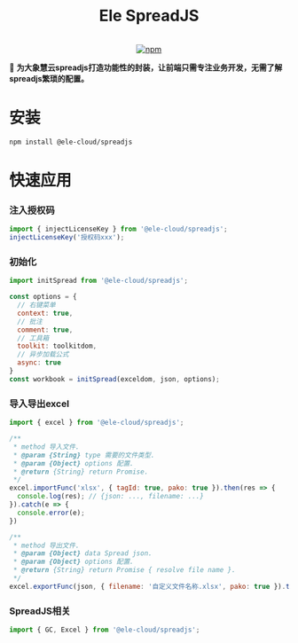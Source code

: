<h1 align="center" style="margin: 30px 0 35px;">Ele SpreadJS</h1>
<p align="center">
  <a href="https://www.npmjs.com/package/@ele-cloud/spreadjs"><img alt="npm" src="https://img.shields.io/npm/v/@ele-cloud/spreadjs"></a>
</p>

🦑 **为大象慧云spreadjs打造功能性的封装，让前端只需专注业务开发，无需了解spreadjs繁琐的配置。**

# 安装

```bash
npm install @ele-cloud/spreadjs
```

# 快速应用

### 注入授权码

```javascript
import { injectLicenseKey } from '@ele-cloud/spreadjs';
injectLicenseKey('授权码xxx');
```

### 初始化

```javascript
import initSpread from '@ele-cloud/spreadjs';

const options = {
  // 右键菜单
  context: true,
  // 批注
  comment: true,
  // 工具箱
  toolkit: toolkitdom,
  // 异步加载公式
  async: true
}
const workbook = initSpread(exceldom, json, options);
```

### 导入导出excel

```javascript
import { excel } from '@ele-cloud/spreadjs';

/**
 * method 导入文件.
 * @param {String} type 需要的文件类型.
 * @param {Object} options 配置.
 * @return {String} return Promise.
 */
excel.importFunc('xlsx', { tagId: true, pako: true }).then(res => {
  console.log(res); // {json: ..., filename: ...}
}).catch(e => {
  console.error(e);
})

/**
 * method 导出文件.
 * @param {Object} data Spread json.
 * @param {Object} options 配置.
 * @return {String} return Promise { resolve file name }.
 */
excel.exportFunc(json, { filename: '自定义文件名称.xlsx', pako: true }).then((filename) => {})
```

### SpreadJS相关

```javascript
import { GC, Excel } from '@ele-cloud/spreadjs';
```

